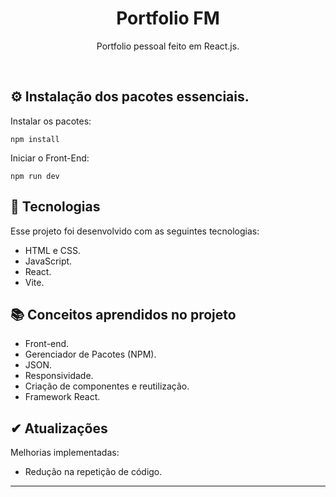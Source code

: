 <h1 align="center"> Portfolio FM </h1>

<p align="center">
Portfolio pessoal feito em React.js. <br/>
</p>

<br>

## ⚙️ Instalação dos pacotes essenciais.

Instalar os pacotes:

```
npm install
```

Iniciar o Front-End:

```
npm run dev
```

## 🚀 Tecnologias

Esse projeto foi desenvolvido com as seguintes tecnologias:

-   HTML e CSS.
-   JavaScript.
-   React.
-   Vite.

## 📚 Conceitos aprendidos no projeto

-   Front-end.
-   Gerenciador de Pacotes (NPM).
-   JSON.
-   Responsividade.
-   Criação de componentes e reutilização.
-   Framework React.

## ✔ Atualizações

Melhorias implementadas:

-   Redução na repetição de código.

---
